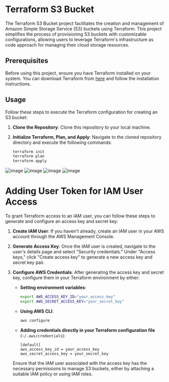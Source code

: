 # Terraform S3 Bucket

The Terraform S3 Bucket project facilitates the creation and management of Amazon Simple Storage Service (S3) buckets using Terraform. This project simplifies the process of provisioning S3 buckets with customizable configurations, allowing users to leverage Terraform's infrastructure as code approach for managing their cloud storage resources.

## Prerequisites

Before using this project, ensure you have Terraform installed on your system. You can download Terraform from [here](https://www.terraform.io/downloads.html) and follow the installation instructions.

## Usage

Follow these steps to execute the Terraform configuration for creating an S3 bucket:

1. **Clone the Repository**: Clone this repository to your local machine.

2. **Initialize Terraform, Plan, and Apply**: Navigate to the cloned repository directory and execute the following commands:

   ```bash
   terraform init
   terraform plan
   terraform apply

![image](https://github.com/RSauravR/Terraform-S3-Bucket/assets/121216190/837fd9d4-08ec-43a3-b237-bb5a9b1c620a)
![image](https://github.com/RSauravR/Terraform-S3-Bucket/assets/121216190/853b6406-0304-451d-915e-aba7eef50d17)
![image](https://github.com/RSauravR/Terraform-S3-Bucket/assets/121216190/9caa5b84-0e25-492c-ae96-c124ae729e0b)
![image](https://github.com/RSauravR/Terraform-S3-Bucket/assets/121216190/fd2f5c10-d8a4-4e8a-9788-615f9dcc3161)

# Adding User Token for IAM User Access

To grant Terraform access to an IAM user, you can follow these steps to generate and configure an access key and secret key:

1. **Create IAM User**: If you haven't already, create an IAM user in your AWS account through the AWS Management Console.

2. **Generate Access Key**: Once the IAM user is created, navigate to the user's details page and select "Security credentials." Under "Access keys," click "Create access key" to generate a new access key and secret key pair.

3. **Configure AWS Credentials**: After generating the access key and secret key, configure them in your Terraform environment by either:

   - **Setting environment variables**:
     ```bash
     export AWS_ACCESS_KEY_ID="your_access_key"
     export AWS_SECRET_ACCESS_KEY="your_secret_key"
     ```
   
   - **Using AWS CLI**:
     ```bash
     aws configure
     ```
   
   - **Adding credentials directly in your Terraform configuration file** (`~/.aws/credentials`):
     ```plaintext
     [default]
     aws_access_key_id = your_access_key
     aws_secret_access_key = your_secret_key
     ```

   Ensure that the IAM user associated with the access key has the necessary permissions to manage S3 buckets, either by attaching a suitable IAM policy or using IAM roles.
